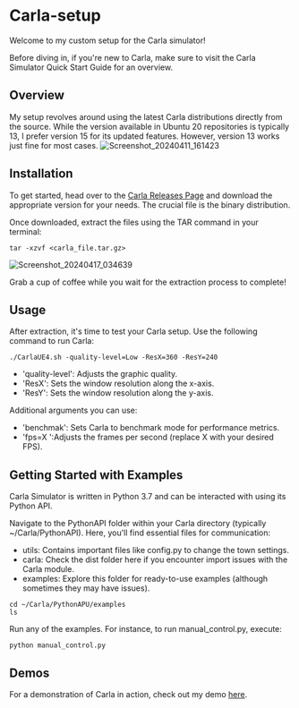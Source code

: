 # Carla-setup

Welcome to my custom setup for the Carla simulator!

Before diving in, if you're new to Carla, make sure to visit the Carla Simulator Quick Start Guide for an overview.

## Overview

My setup revolves around using the latest Carla distributions directly from the source. While the version available in Ubuntu 20 repositories is typically 13, I prefer version 15 for its updated features. However, version 13 works just fine for most cases.
![Screenshot_20240411_161423](https://github.com/hifzhil/Carla-setup/assets/73360005/4b8c4dfd-c992-4ddf-b168-791530e0a835)

## Installation
To get started, head over to the [Carla Releases Page](https://github.com/carla-simulator/carla/blob/master/Docs/download.md) and download the appropriate version for your needs. The crucial file is the binary distribution.

Once downloaded, extract the files using the TAR command in your terminal:
```
tar -xzvf <carla_file.tar.gz>
```

![Screenshot_20240417_034639](https://github.com/hifzhil/Carla-setup/assets/73360005/0e87e568-4b04-452a-a357-ff3e1dffef7e)


Grab a cup of coffee while you wait for the extraction process to complete!

## Usage
After extraction, it's time to test your Carla setup. Use the following command to run Carla:

```
./CarlaUE4.sh -quality-level=Low -ResX=360 -ResY=240
```

- 'quality-level': Adjusts the graphic quality.
- 'ResX': Sets the window resolution along the x-axis.
- 'ResY': Sets the window resolution along the y-axis.

Additional arguments you can use:
- 'benchmak': Sets Carla to benchmark mode for performance metrics.
- 'fps=X ':Adjusts the frames per second (replace X with your desired FPS).

## Getting Started with Examples

Carla Simulator is written in Python 3.7 and can be interacted with using its Python API.

Navigate to the PythonAPI folder within your Carla directory (typically ~/Carla/PythonAPI). Here, you'll find essential files for communication:

- utils: Contains important files like config.py to change the town settings.
- carla: Check the dist folder here if you encounter import issues with the Carla module.
- examples: Explore this folder for ready-to-use examples (although sometimes they may have issues).
 
~~~
cd ~/Carla/PythonAPU/examples
ls
~~~

Run any of the examples. For instance, to run manual_control.py, execute:
```
python manual_control.py
```
## Demos
For a demonstration of Carla in action, check out my demo [here](https://www.youtube.com/watch?v=36-x1GWF4Iw&t=6s).
